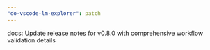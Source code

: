```yaml
---
"do-vscode-lm-explorer": patch
---
```


docs: Update release notes for v0.8.0 with comprehensive workflow validation details
